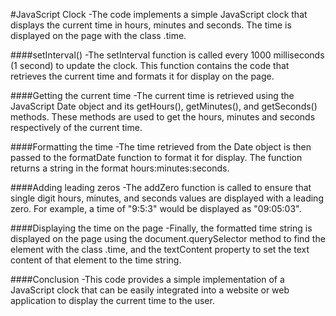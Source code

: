 #JavaScript Clock
-The code implements a simple JavaScript clock that displays the current time in hours, minutes and seconds. The time is displayed on the page with the class .time.

####setInterval()
-The setInterval function is called every 1000 milliseconds (1 second) to update the clock. This function contains the code that retrieves the current time and formats it for display on the page.

####Getting the current time
-The current time is retrieved using the JavaScript Date object and its getHours(), getMinutes(), and getSeconds() methods. These methods are used to get the hours, minutes and seconds respectively of the current time.

####Formatting the time
-The time retrieved from the Date object is then passed to the formatDate function to format it for display. The function returns a string in the format hours:minutes:seconds.

####Adding leading zeros
-The addZero function is called to ensure that single digit hours, minutes, and seconds values are displayed with a leading zero. For example, a time of "9:5:3" would be displayed as "09:05:03".

####Displaying the time on the page
-Finally, the formatted time string is displayed on the page using the document.querySelector method to find the element with the class .time, and the textContent property to set the text content of that element to the time string.

####Conclusion
-This code provides a simple implementation of a JavaScript clock that can be easily integrated into a website or web application to display the current time to the user.
